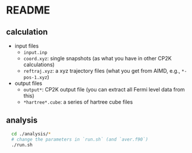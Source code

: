 # README

## calculation

- input files
  - `input.inp`
  - `coord.xyz`: single snapshots (as what you have in other CP2K calculations)
  - `reftraj.xyz`: a xyz trajectory files (what you get from AIMD, e.g., `*-pos-1.xyz`)
- output files
  - `output*`: CP2K output file (you can extract all Fermi level data from this)
  - `*hartree*.cube`: a series of hartree cube files

## analysis

```bash
  cd ./analysis/*
  # change the parameters in `run.sh` (and `aver.f90`)
  ./run.sh
```

